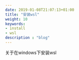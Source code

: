 ```yaml
---
date: 2019-01-08T21:07:13+01:00
title: "安装wsl"
weight: 10
keywords:
- install
- wsl
description : "blog"
---
```


关于在windows下安装wsl
